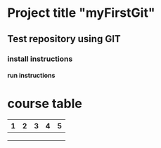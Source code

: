 # Project title "myFirstGit"
## Test repository using GIT
### install instructions
#### run instructions
# course table
| 1 | 2 | 3 | 4 | 5 |
|---|---|---|---|---|
|   |   |   |   |   |
|   |   |   |   |   |
|   |   |   |   |   |
